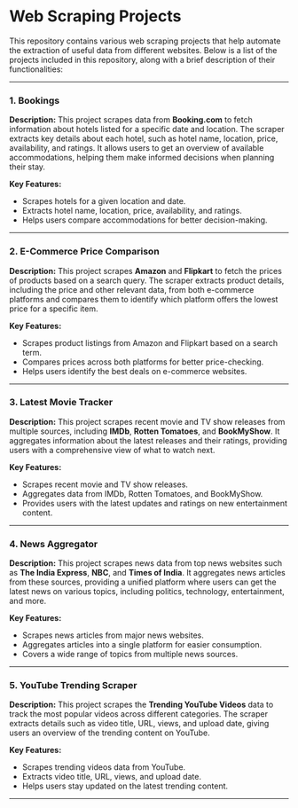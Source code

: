 # **Web Scraping Projects**

This repository contains various web scraping projects that help automate the extraction of useful data from different websites. Below is a list of the projects included in this repository, along with a brief description of their functionalities:

---

### 1. **Bookings**

**Description:**
This project scrapes data from **Booking.com** to fetch information about hotels listed for a specific date and location. The scraper extracts key details about each hotel, such as hotel name, location, price, availability, and ratings. It allows users to get an overview of available accommodations, helping them make informed decisions when planning their stay.

**Key Features:**

* Scrapes hotels for a given location and date.
* Extracts hotel name, location, price, availability, and ratings.
* Helps users compare accommodations for better decision-making.

---

### 2. **E-Commerce Price Comparison**

**Description:**
This project scrapes **Amazon** and **Flipkart** to fetch the prices of products based on a search query. The scraper extracts product details, including the price and other relevant data, from both e-commerce platforms and compares them to identify which platform offers the lowest price for a specific item.

**Key Features:**

* Scrapes product listings from Amazon and Flipkart based on a search term.
* Compares prices across both platforms for better price-checking.
* Helps users identify the best deals on e-commerce websites.

---

### 3. **Latest Movie Tracker**

**Description:**
This project scrapes recent movie and TV show releases from multiple sources, including **IMDb**, **Rotten Tomatoes**, and **BookMyShow**. It aggregates information about the latest releases and their ratings, providing users with a comprehensive view of what to watch next.

**Key Features:**

* Scrapes recent movie and TV show releases.
* Aggregates data from IMDb, Rotten Tomatoes, and BookMyShow.
* Provides users with the latest updates and ratings on new entertainment content.

---

### 4. **News Aggregator**

**Description:**
This project scrapes news data from top news websites such as **The India Express**, **NBC**, and **Times of India**. It aggregates news articles from these sources, providing a unified platform where users can get the latest news on various topics, including politics, technology, entertainment, and more.

**Key Features:**

* Scrapes news articles from major news websites.
* Aggregates articles into a single platform for easier consumption.
* Covers a wide range of topics from multiple news sources.

---

### 5. **YouTube Trending Scraper**

**Description:**
This project scrapes the **Trending YouTube Videos** data to track the most popular videos across different categories. The scraper extracts details such as video title, URL, views, and upload date, giving users an overview of the trending content on YouTube.

**Key Features:**

* Scrapes trending videos data from YouTube.
* Extracts video title, URL, views, and upload date.
* Helps users stay updated on the latest trending content.

---